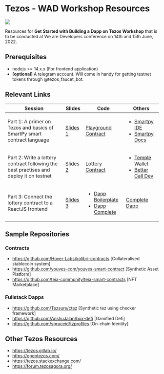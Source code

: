 # Tezos - WAD Workshop Resources

![](https://i.ibb.co/jrDpmhH/Tezos-Meta.jpg)

Resources for **Get Started with Building a Dapp on Tezos Workshop** that is to be conducted at We are Developers conference on 14th and 15th June, 2022.

## Prerequisites

- nodejs >= 14.x.x (For frontend application)
- **[optional]** A telegram account. Will come in handy for getting testnet tokens through @tezos_faucet_bot.

## Relevant Links

| Session                                                                                | Slides                                                                                                           | Code                                                                                                                                                                        | Others                                                                                                                   |
| -------------------------------------------------------------------------------------- | ---------------------------------------------------------------------------------------------------------------- | --------------------------------------------------------------------------------------------------------------------------------------------------------------------------- | ------------------------------------------------------------------------------------------------------------------------ |
| Part 1: A primer on Tezos and basics of SmartPy smart contract language                | [Slides 1](https://docs.google.com/presentation/d/1cYs-B5Vzqzs125kbwmn4AUHDxtQ27dV3ztYuB8sXsug/edit?usp=sharing) | [Playground Contract](https://github.com/Tezos-India/wad-workshop-contracts/blob/main/playground.py)                                                                        | <ul><li>[Smartpy IDE](https://smartpy.io/ide)</li><li>[Smartpy Docs](https://smartpy.io/docs)</li></ul>                  |
| Part 2: Write a lottery contract following the best practises and deploy it on testnet | [Slides 2](https://docs.google.com/presentation/d/1DwEc8wYtIotTOD7Um6OnqWkVmihGdMqXIPkhIDqDro4/edit?usp=sharing) | [Lottery Contract](https://github.com/Tezos-India/wad-workshop-contracts/blob/main/lottery_1.py)                                                                            | <ul><li>[Temple Wallet](https://templewallet.com/download)</li><li>[Better Call Dev](https://better-call.dev/)</li></ul> |
| Part 3: Connect the lottery contract to a ReactJS frontend                             | [Slides 3](https://docs.google.com/presentation/d/1GwlnnxJZR56QRSetAwTPAYJO1CMklb0IvFTKvecIO0o/edit?usp=sharing) | <ul><li>[Dapp Boilerplate](https://github.com/Tezos-India/lottery-dapp-boilerplate)</li><li>[Dapp Complete](https://github.com/Tezos-India/lottery-dapp-complete)</li></ul> | [Complete Dapp](https://tezos-lottery.vercel.app/)                                                                       |

## Sample Repositories

### Contracts

- https://github.com/Hover-Labs/kolibri-contracts [Collateralised stablecoin system]
- https://github.com/youves-com/youves-smart-contract [Synthetic Asset Platform]
- https://github.com/teia-community/teia-smart-contracts [NFT Marketplace]

### Fullstack Dapps

- https://github.com/Tezsure/ctez [Synthetic tez using checker framework]
- https://github.com/AnshuJalan/box-defi [Gamified Defi]
- https://github.com/spruceid/tzprofiles [On-chain Identity]

## Other Tezos Resources

- https://tezos.gitlab.io/
- https://opentezos.com/
- https://tezos.stackexchange.com/
- https://forum.tezosagora.org/
